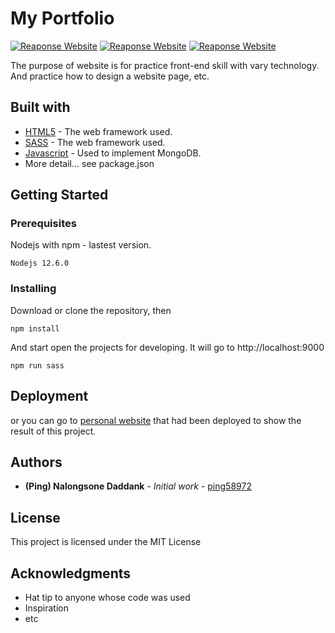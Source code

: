 # My Portfolio

<a href="https://ping58972.github.io/practice-web-response/"><img src="https://a.imge.to/2019/07/12/qyZjG.png" target="_blank" alt="Reaponse Website"></a>
<a href="https://ping58972.github.io/practice-web-response/"><img src="https://a.imge.to/2019/07/12/qyHRZ.png" target="_blank" alt="Reaponse Website"></a>
<a href="https://ping58972.github.io/practice-web-response/"><img src="https://a.imge.to/2019/07/12/qy58t.png" target="_blank" alt="Reaponse Website"></a>

The purpose of website is for practice front-end skill with vary technology. And practice how to design a website page, etc.

## Built with

- [HTML5](#) - The web framework used.
- [SASS](#) - The web framework used.
- [Javascript](#) - Used to implement MongoDB.
- More detail... see package.json

## Getting Started

### Prerequisites

Nodejs with npm - lastest version.

```
Nodejs 12.6.0
```

### Installing

Download or clone the repository, then

```
npm install
```

And start open the projects for developing. It will go to http://localhost:9000

```
npm run sass
```

## Deployment

or you can go to <a href="https://ping58972.github.io/practice-web-response/">personal website</a> that had been deployed to show the result of this project.

## Authors

- **(Ping) Nalongsone Daddank** - _Initial work_ - [ping58972](https://github.com/ping58972)

## License

This project is licensed under the MIT License

## Acknowledgments

- Hat tip to anyone whose code was used
- Inspiration
- etc
